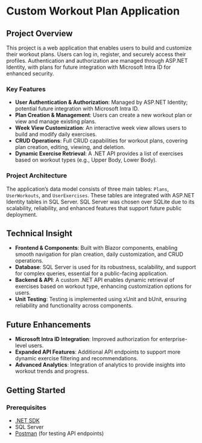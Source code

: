 # Custom Workout Plan Application

## Project Overview

This project is a web application that enables users to build and customize their workout plans. Users can log in, register, and securely access their profiles. Authentication and authorization are managed through ASP.NET Identity, with plans for future integration with Microsoft Intra ID for enhanced security.

### Key Features

- **User Authentication & Authorization**: Managed by ASP.NET Identity; potential future integration with Microsoft Intra ID.
- **Plan Creation & Management**: Users can create a new workout plan or view and manage existing plans.
- **Week View Customization**: An interactive week view allows users to build and modify daily exercises.
- **CRUD Operations**: Full CRUD capabilities for workout plans, covering plan creation, editing, viewing, and deletion.
- **Dynamic Exercise Retrieval**: A .NET API provides a list of exercises based on workout types (e.g., Upper Body, Lower Body).

### Project Architecture

The application’s data model consists of three main tables: `Plans`, `UserWorkouts`, and `UserExercises`. These tables are integrated with ASP.NET Identity tables in SQL Server. SQL Server was chosen over SQLite due to its scalability, reliability, and enhanced features that support future public deployment.

## Technical Insight

- **Frontend & Components**: Built with Blazor components, enabling smooth navigation for plan creation, daily customization, and CRUD operations.
- **Database**: SQL Server is used for its robustness, scalability, and support for complex queries, essential for a public-facing application.
- **Backend & API**: A custom .NET API enables dynamic retrieval of exercises based on workout type, enhancing customization options for users.
- **Unit Testing**: Testing is implemented using xUnit and bUnit, ensuring reliability and functionality across components.

## Future Enhancements

- **Microsoft Intra ID Integration**: Improved authorization for enterprise-level users.
- **Expanded API Features**: Additional API endpoints to support more dynamic exercise filtering and recommendations.
- **Advanced Analytics**: Integration of analytics to provide insights into workout trends and progress.

## Getting Started

### Prerequisites

- [.NET SDK](https://dotnet.microsoft.com/download)
- SQL Server
- [Postman](https://www.postman.com/) (for testing API endpoints)


